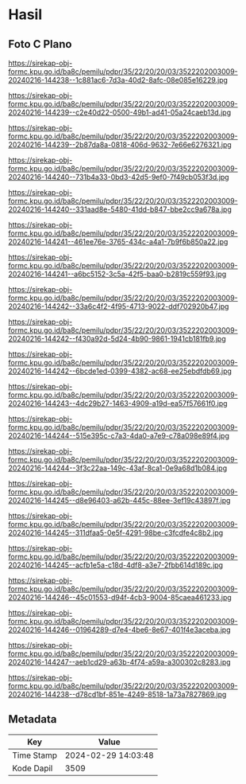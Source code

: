 # Hasil

## Foto C Plano

https://sirekap-obj-formc.kpu.go.id/ba8c/pemilu/pdpr/35/22/20/20/03/3522202003009-20240216-144238--1c881ac6-7d3a-40d2-8afc-08e085e16229.jpg

https://sirekap-obj-formc.kpu.go.id/ba8c/pemilu/pdpr/35/22/20/20/03/3522202003009-20240216-144239--c2e40d22-0500-49b1-ad41-05a24caeb13d.jpg

https://sirekap-obj-formc.kpu.go.id/ba8c/pemilu/pdpr/35/22/20/20/03/3522202003009-20240216-144239--2b87da8a-0818-406d-9632-7e66e6276321.jpg

https://sirekap-obj-formc.kpu.go.id/ba8c/pemilu/pdpr/35/22/20/20/03/3522202003009-20240216-144240--731b4a33-0bd3-42d5-9ef0-7f49cb053f3d.jpg

https://sirekap-obj-formc.kpu.go.id/ba8c/pemilu/pdpr/35/22/20/20/03/3522202003009-20240216-144240--331aad8e-5480-41dd-b847-bbe2cc9a678a.jpg

https://sirekap-obj-formc.kpu.go.id/ba8c/pemilu/pdpr/35/22/20/20/03/3522202003009-20240216-144241--461ee76e-3765-434c-a4a1-7b9f6b850a22.jpg

https://sirekap-obj-formc.kpu.go.id/ba8c/pemilu/pdpr/35/22/20/20/03/3522202003009-20240216-144241--a6bc5152-3c5a-42f5-baa0-b2819c559f93.jpg

https://sirekap-obj-formc.kpu.go.id/ba8c/pemilu/pdpr/35/22/20/20/03/3522202003009-20240216-144242--33a6c4f2-4f95-4713-9022-ddf702920b47.jpg

https://sirekap-obj-formc.kpu.go.id/ba8c/pemilu/pdpr/35/22/20/20/03/3522202003009-20240216-144242--f430a92d-5d24-4b90-9861-1941cb181fb9.jpg

https://sirekap-obj-formc.kpu.go.id/ba8c/pemilu/pdpr/35/22/20/20/03/3522202003009-20240216-144242--6bcde1ed-0399-4382-ac68-ee25ebdfdb69.jpg

https://sirekap-obj-formc.kpu.go.id/ba8c/pemilu/pdpr/35/22/20/20/03/3522202003009-20240216-144243--4dc29b27-1463-4909-a19d-ea57f57661f0.jpg

https://sirekap-obj-formc.kpu.go.id/ba8c/pemilu/pdpr/35/22/20/20/03/3522202003009-20240216-144244--515e395c-c7a3-4da0-a7e9-c78a098e89f4.jpg

https://sirekap-obj-formc.kpu.go.id/ba8c/pemilu/pdpr/35/22/20/20/03/3522202003009-20240216-144244--3f3c22aa-149c-43af-8ca1-0e9a68d1b084.jpg

https://sirekap-obj-formc.kpu.go.id/ba8c/pemilu/pdpr/35/22/20/20/03/3522202003009-20240216-144245--d8e96403-a62b-445c-88ee-3ef19c43897f.jpg

https://sirekap-obj-formc.kpu.go.id/ba8c/pemilu/pdpr/35/22/20/20/03/3522202003009-20240216-144245--311dfaa5-0e5f-4291-98be-c3fcdfe4c8b2.jpg

https://sirekap-obj-formc.kpu.go.id/ba8c/pemilu/pdpr/35/22/20/20/03/3522202003009-20240216-144245--acfb1e5a-c18d-4df8-a3e7-2fbb614d189c.jpg

https://sirekap-obj-formc.kpu.go.id/ba8c/pemilu/pdpr/35/22/20/20/03/3522202003009-20240216-144246--45c01553-d94f-4cb3-9004-85caea461233.jpg

https://sirekap-obj-formc.kpu.go.id/ba8c/pemilu/pdpr/35/22/20/20/03/3522202003009-20240216-144246--01964289-d7e4-4be6-8e67-401f4e3aceba.jpg

https://sirekap-obj-formc.kpu.go.id/ba8c/pemilu/pdpr/35/22/20/20/03/3522202003009-20240216-144247--aeb1cd29-a63b-4f74-a59a-a300302c8283.jpg

https://sirekap-obj-formc.kpu.go.id/ba8c/pemilu/pdpr/35/22/20/20/03/3522202003009-20240216-144238--d78cd1bf-851e-4249-8518-1a73a7827869.jpg


## Metadata

| Key        | Value               |
| ---------- | ------------------- |
| Time Stamp | 2024-02-29 14:03:48 |
| Kode Dapil | 3509                |




